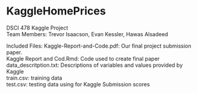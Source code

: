 # KaggleHomePrices
DSCI 478 Kaggle Project     
Team Members: Trevor Isaacson, Evan Kessler, Hawas Alsadeed   

Included Files:
Kaggle-Report-and-Code.pdf: Our final project submission paper.     
Kaggle Report and Cod.Rmd: Code used to create final paper  
data_descritption.txt: Descriptions of variables and values provided by Kaggle  
train.csv: training data  
test.csv: testing data using for Kaggle Submission scores 


